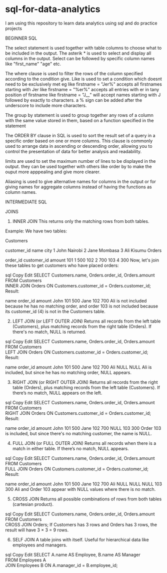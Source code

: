 # sql-for-data-analytics
I am using this repository to learn data analytics using sql and do practice projects

BEGINNER SQL

The select statement is used together with table columns to choose what to be included in the output. The asterik * is used to select and display all columns in the output. Select can be followed by specific column names like "first_name" "age" etc.

The where clause is used to filter the rows of the column specified according to the condition give. 
Like is used to set a condition which doesnt need to be exclusively met
eg like firstname = "Jer%" accepts all firstnames starting with Jer
like firstname = "%er%" accepts all entries with er in tany position of firstname
like firstname = "J__" will accept names starting with J followed by exactly to characters. 
a % sign can be added after the underscore to include more characters.

The group by statement is used to group together any rows of a column with the same value stored in 
them, based on a function specified in the statement

The ORDER BY clause in SQL is used to sort the result set of a query in a specific order based on one 
or more columns. This clause is commonly used to arrange data in ascending or descending order, 
allowing you to control the presentation of data for better analysis and readability.


limits are used to set the maximum number of lines to be displayed in the output. they can be 
used together with others like order by to make the ouput more apppealing and give more clearer.

Aliasing is used to give alternative names for columns in the output or for giving names for 
aggregate columns instead of having the functions as column names.


INTERMEDIATE SQL

JOINS
1. INNER JOIN
This returns only the matching rows from both tables.

Example:
We have two tables:

Customers

customer_id	name	city
1	John	Nairobi
2	Jane	Mombasa
3	Ali	Kisumu
Orders

order_id	customer_id	amount
101	1	500
102	2	700
103	4	300
Now, let's join these tables to get customers who have placed orders:

sql
Copy
Edit
SELECT Customers.name, Orders.order_id, Orders.amount  
FROM Customers  
INNER JOIN Orders ON Customers.customer_id = Orders.customer_id;
Result:

name	order_id	amount
John	101	500
Jane	102	700
Ali is not included because he has no matching order, and order 103 is not included because its customer_id (4) is not in the Customers table.

2. LEFT JOIN (or LEFT OUTER JOIN)
Returns all records from the left table (Customers), plus matching records from the right table (Orders). If there's no match, NULL is returned.

sql
Copy
Edit
SELECT Customers.name, Orders.order_id, Orders.amount  
FROM Customers  
LEFT JOIN Orders ON Customers.customer_id = Orders.customer_id;
Result:

name	order_id	amount
John	101	500
Jane	102	700
Ali	NULL	NULL
Ali is included, but since he has no matching order, NULL appears.

3. RIGHT JOIN (or RIGHT OUTER JOIN)
Returns all records from the right table (Orders), plus matching records from the left table (Customers). If there’s no match, NULL appears on the left.

sql
Copy
Edit
SELECT Customers.name, Orders.order_id, Orders.amount  
FROM Customers  
RIGHT JOIN Orders ON Customers.customer_id = Orders.customer_id;
Result:

name	order_id	amount
John	101	500
Jane	102	700
NULL	103	300
Order 103 is included, but since there's no matching customer, the name is NULL.

4. FULL JOIN (or FULL OUTER JOIN)
Returns all records when there is a match in either table. If there’s no match, NULL appears.

sql
Copy
Edit
SELECT Customers.name, Orders.order_id, Orders.amount  
FROM Customers  
FULL JOIN Orders ON Customers.customer_id = Orders.customer_id;
Result:

name	order_id	amount
John	101	500
Jane	102	700
Ali	NULL	NULL
NULL	103	300
Ali and Order 103 appear with NULL values where there is no match.

5. CROSS JOIN
Returns all possible combinations of rows from both tables (cartesian product).

sql
Copy
Edit
SELECT Customers.name, Orders.order_id, Orders.amount  
FROM Customers  
CROSS JOIN Orders;
If Customers has 3 rows and Orders has 3 rows, the result will have 3 × 3 = 9 rows.

6. SELF JOIN
A table joins with itself. Useful for hierarchical data like employees and managers.

sql
Copy
Edit
SELECT A.name AS Employee, B.name AS Manager  
FROM Employees A  
JOIN Employees B ON A.manager_id = B.employee_id;